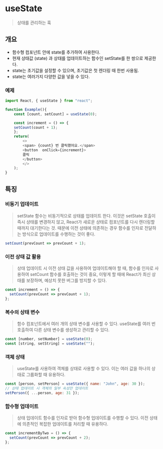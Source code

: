 # useState
> 상태를 관리하는 훅

## 개요
* 함수형 컴포넌트 안에 state를 추가하여 사용한다.
* 현재 상태값 (state) 과 상태를 업데이트하는 함수인 setState를 한 쌍으로 제공한다.
* state는 초기값을 설정할 수 있으며, 초기값은 첫 렌더링 때 한번 사용됨.
* state는 여러가지 다양한 값을 넣을 수 있다.

### 예제
```js
import React, { useState } from "react";

function Example(){
    const [count, setCount] = useState(0);

    const increment = () => {
    setCount(count + 1);
    };
    return(
        <>
        <span> {count} 번 클릭했어요.</span>
        <button  onClick={increment}>
        클릭
        </button>
        </>
    );
}
```

## 특징

### 비동기 업데이트
>  setState 함수는 비동기적으로 상태를 업데이트 한다. 이것은 setState 호출이 즉시 상태를 변경하지 않고, React가 새로운 상태로 컴포넌트를 다시 렌더링할 때까지 대기한다는 것. 때문에 이전 상태에 의존하는 경우 함수를 인자로 전달하는 방식으로 업데이트를 수행하는 것이 좋다.

```js
setCount(prevCount => prevCount + 1);
```

### 이전 상태 값 활용

> 상태 업데이트 시 이전 상태 값을 사용하여 업데이트해야 할 때, 함수를 인자로 사용하여 setCount 함수를 호출하는 것이 중요, 이렇게 할 때에 React가 최신 상태를 보장하며, 예상치 못한 버그를 방지할 수 있다.

```js
const increment = () => {
  setCount(prevCount => prevCount + 1);
};
```

### 복수의 상태 변수
> 함수 컴포넌트에서 여러 개의 상태 변수를 사용할 수 있다. useState를 여러 번 호출하여 다른 상태 변수를 생성하고 관리할 수 있다.

```js
const [number, setNumber] = useState(0);
const [string, setString] = useState("");
```

### 객체 상태
> useState를 사용하여 객체를 상태로 사용할 수 있다. 이는 여러 값을 하나의 상태로 그룹화할 때 유용하다.

```js
const [person, setPerson] = useState({ name: "John", age: 30 });
// 상태 업데이트 시 객체의 일부 속성만 업데이트
setPerson({ ...person, age: 31 });
```

### 함수형 업데이트
> 상태 업데이트 함수를 인자로 받아 함수형 업데이트를 수행할 수 있다. 이전 상태에 의존적인 복잡한 업데이트를 처리할 때 유용하다.

```js
const incrementByTwo = () => {
  setCount(prevCount => prevCount + 2);
};
```